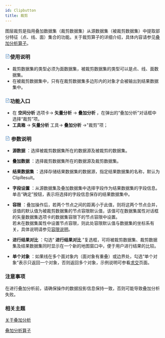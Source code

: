 ```yaml
---
id: Clipbutton
title: 裁剪
---
```

图层裁剪是指用叠加数据集（裁剪数据集）从源数据集（被裁剪数据集）中提取部分特征（点、线、面）集合的功能。关于裁剪算子的详细介绍，具体内容请参见[叠加分析算子](Overlayoperation)。

### ![](../../../img/read.gif)使用说明

  * 裁剪数据集的类型必须为面数据集，被裁剪数据集的类型可以是点、线、面数据集。
  * 在被裁剪数据集中，只有在裁剪数据集多边形内的对象才会被输出到结果数据集中。

### ![](../../../img/read.gif)功能入口

  * 在 **空间分析** 选项卡-> **矢量分析** -> **叠加分析** ，在弹出的“叠加分析”对话框中选择“裁剪”项。
  * **工具箱** -> **矢量分析** 工具-> **叠加分析** ->"裁剪"项；

### ![](../../../img/read.gif) 参数说明

  * **源数据** ：选择被裁剪数据集所在的数据源及被裁剪的数据集。
  * **叠加数据** ：选择裁剪数据集所在的数据源及裁剪数据集。
  * **结果数据集** ：选择存储结果数据集的数据源，指定结果数据集的名称，默认为 ClipResult。
  * **字段设置** ：从源数据集及叠加数据集中选择字段作为结果数据集的字段信息。单击“确定”按钮，表示将选择的字段信息保存的结果数据集中。
  * **容限** ：叠加操作后，若两个节点之间的距离小于此值，则将这两个节点合并，该值的默认值为被裁剪数据集的节点容限默认值，该值可在数据集属性对话框的矢量数据集选项卡的数据集容限下的节点容限中设置。<br/>若未在数据集属性中设置节点容限，则此处容限默认值与数据集的坐标系有关，具体说明请参见[容限说明](../../../DataProcessing/Tolerance)。

  * **进行结果对比** ：勾选“ **进行结果对比** ”复选框，可将被裁剪数据集、裁剪数据集及结果数据集同时显示在一个新的地图窗口中，便于用户进行结果的比较。
  * **单个对象** ：如果线在多个面对象内（面对象有重叠）或边界处，勾选“单个对象”表示只返回一个对象，否则返回多个对象，示例说明可参看[求交](Intersectbutton#1)页面。

### 注意事项

在进行叠加分析前，请确保操作的数据投影信息保持一致，否则可能导致叠加分析失败。

###  相关主题

[关于叠加分析](AboutOverlay)

[叠加分析算子](Overlayoperation)
